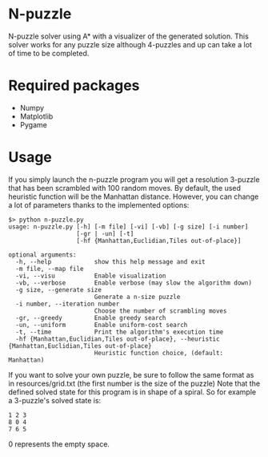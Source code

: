 # N-puzzle
N-puzzle solver using A* with a visualizer of the generated solution.
This solver works for any puzzle size although 4-puzzles and up can take a lot of time to be completed.

# Required packages
* Numpy
* Matplotlib
* Pygame

# Usage
If you simply launch the n-puzzle program you will get a resolution 3-puzzle that has been scrambled with 100 random moves. 
By default, the used heuristic function will be the Manhattan distance. 
However, you can change a lot of parameters thanks to the implemented options:
```
$> python n-puzzle.py
usage: n-puzzle.py [-h] [-m file] [-vi] [-vb] [-g size] [-i number]
                   [-gr | -un] [-t]
                   [-hf {Manhattan,Euclidian,Tiles out-of-place}]

optional arguments:
  -h, --help            show this help message and exit
  -m file, --map file
  -vi, --visu           Enable visualization
  -vb, --verbose        Enable verbose (may slow the algorithm down)
  -g size, --generate size
                        Generate a n-size puzzle
  -i number, --iteration number
                        Choose the number of scrambling moves
  -gr, --greedy         Enable greedy search
  -un, --uniform        Enable uniform-cost search
  -t, --time            Print the algorithm's execution time
  -hf {Manhattan,Euclidian,Tiles out-of-place}, --heuristic {Manhattan,Euclidian,Tiles out-of-place}
                        Heuristic function choice, (default: Manhattan)
```
If you want to solve your own puzzle, be sure to follow the same format as in resources/grid.txt (the first number is the size of the puzzle)
Note that the defined solved state for this program is in shape of a spiral. So for example a 3-puzzle's solved state is:
```
1 2 3
8 0 4
7 6 5
```
0 represents the empty space.
